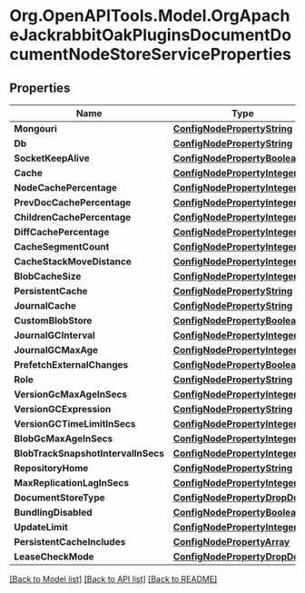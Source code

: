 # Org.OpenAPITools.Model.OrgApacheJackrabbitOakPluginsDocumentDocumentNodeStoreServiceProperties
## Properties

Name | Type | Description | Notes
------------ | ------------- | ------------- | -------------
**Mongouri** | [**ConfigNodePropertyString**](ConfigNodePropertyString.md) |  | [optional] 
**Db** | [**ConfigNodePropertyString**](ConfigNodePropertyString.md) |  | [optional] 
**SocketKeepAlive** | [**ConfigNodePropertyBoolean**](ConfigNodePropertyBoolean.md) |  | [optional] 
**Cache** | [**ConfigNodePropertyInteger**](ConfigNodePropertyInteger.md) |  | [optional] 
**NodeCachePercentage** | [**ConfigNodePropertyInteger**](ConfigNodePropertyInteger.md) |  | [optional] 
**PrevDocCachePercentage** | [**ConfigNodePropertyInteger**](ConfigNodePropertyInteger.md) |  | [optional] 
**ChildrenCachePercentage** | [**ConfigNodePropertyInteger**](ConfigNodePropertyInteger.md) |  | [optional] 
**DiffCachePercentage** | [**ConfigNodePropertyInteger**](ConfigNodePropertyInteger.md) |  | [optional] 
**CacheSegmentCount** | [**ConfigNodePropertyInteger**](ConfigNodePropertyInteger.md) |  | [optional] 
**CacheStackMoveDistance** | [**ConfigNodePropertyInteger**](ConfigNodePropertyInteger.md) |  | [optional] 
**BlobCacheSize** | [**ConfigNodePropertyInteger**](ConfigNodePropertyInteger.md) |  | [optional] 
**PersistentCache** | [**ConfigNodePropertyString**](ConfigNodePropertyString.md) |  | [optional] 
**JournalCache** | [**ConfigNodePropertyString**](ConfigNodePropertyString.md) |  | [optional] 
**CustomBlobStore** | [**ConfigNodePropertyBoolean**](ConfigNodePropertyBoolean.md) |  | [optional] 
**JournalGCInterval** | [**ConfigNodePropertyInteger**](ConfigNodePropertyInteger.md) |  | [optional] 
**JournalGCMaxAge** | [**ConfigNodePropertyInteger**](ConfigNodePropertyInteger.md) |  | [optional] 
**PrefetchExternalChanges** | [**ConfigNodePropertyBoolean**](ConfigNodePropertyBoolean.md) |  | [optional] 
**Role** | [**ConfigNodePropertyString**](ConfigNodePropertyString.md) |  | [optional] 
**VersionGcMaxAgeInSecs** | [**ConfigNodePropertyInteger**](ConfigNodePropertyInteger.md) |  | [optional] 
**VersionGCExpression** | [**ConfigNodePropertyString**](ConfigNodePropertyString.md) |  | [optional] 
**VersionGCTimeLimitInSecs** | [**ConfigNodePropertyInteger**](ConfigNodePropertyInteger.md) |  | [optional] 
**BlobGcMaxAgeInSecs** | [**ConfigNodePropertyInteger**](ConfigNodePropertyInteger.md) |  | [optional] 
**BlobTrackSnapshotIntervalInSecs** | [**ConfigNodePropertyInteger**](ConfigNodePropertyInteger.md) |  | [optional] 
**RepositoryHome** | [**ConfigNodePropertyString**](ConfigNodePropertyString.md) |  | [optional] 
**MaxReplicationLagInSecs** | [**ConfigNodePropertyInteger**](ConfigNodePropertyInteger.md) |  | [optional] 
**DocumentStoreType** | [**ConfigNodePropertyDropDown**](ConfigNodePropertyDropDown.md) |  | [optional] 
**BundlingDisabled** | [**ConfigNodePropertyBoolean**](ConfigNodePropertyBoolean.md) |  | [optional] 
**UpdateLimit** | [**ConfigNodePropertyInteger**](ConfigNodePropertyInteger.md) |  | [optional] 
**PersistentCacheIncludes** | [**ConfigNodePropertyArray**](ConfigNodePropertyArray.md) |  | [optional] 
**LeaseCheckMode** | [**ConfigNodePropertyDropDown**](ConfigNodePropertyDropDown.md) |  | [optional] 

[[Back to Model list]](../README.md#documentation-for-models) [[Back to API list]](../README.md#documentation-for-api-endpoints) [[Back to README]](../README.md)

